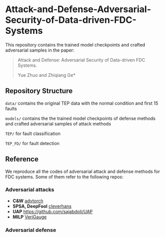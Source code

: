 # Attack-and-Defense-Adversarial-Security-of-Data-driven-FDC-Systems
This repository contains the trained model checkpoints and crafted adversarial samples in the paper: 
> Attack and Defense: Adversarial Security of Data-driven FDC Systems.
> 
> Yue Zhuo and Zhiqiang Ge*
## Repository Structure
`data/` contains the original TEP data with the normal condition and first 15 faults

`models/` contains the the trained model checkpoints of defense methods and crafted adversarial samples of attack methods

`TEP/` for fault classification

`TEP_FD/` for fault detection

## Reference
We reproduce all the codes of adversarial attack and defense methods for FDC systems. Some of them refer to the following repos:
### Adversarial attacks
*  **C&W** [advtorch](https://github.com/duggalrahul/REST/tree/master/advertorch)
*  **SPSA, DeepFool** [cleverhans](https://github.com/cleverhans-lab/cleverhans)
*  **UAP** https://github.com/sajabdoli/UAP
*  **MILP** [VeriGauge](https://github.com/AI-secure/VeriGauge)

### Adversarial defense
